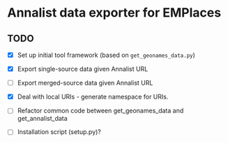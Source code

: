 # Annalist data exporter for EMPlaces

## TODO

- [x] Set up initial tool framework (based on `get_geonames_data.py`)
- [x] Export single-source data given Annalist URL
- [ ] Export merged-source data given Annalist URL
- [x] Deal with local URIs - generate namespace for URIs.
- [ ] Refactor common code between get_geonames_data and get_annalist_data
- [ ] Installation script (setup.py)?

